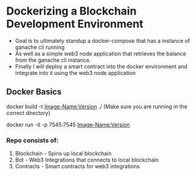 # Dockerizing a Blockchain Development Environment

- Goal is to ultimately standup a docker-compose that has a instance of ganache cli running 
- As well as a simple web3 node application that retrieves the balance from the ganache cli instance.
- Finally I will deploy a smart contract into the docker environment and integrate into it using the web3 node application

## Docker Basics

docker build -t <Image-Name:Version>  ./ (Make sure you are running in the correct directory)

docker run -it -p 7545:7545 <Image-Name:Version>


### Repo consists of:
1. Blockchain - Spins up local blockchain
2. Bot - Web3 Integrations that connects to local blockchain
3. Contracts - Smart contracts for web3 integrations 
